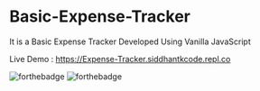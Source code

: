 # Basic-Expense-Tracker

It is a Basic Expense Tracker Developed Using Vanilla JavaScript

Live Demo : https://Expense-Tracker.siddhantkcode.repl.co

![forthebadge](https://forthebadge.com/images/badges/built-with-love.svg)
![forthebadge](https://forthebadge.com/images/badges/uses-js.svg)
